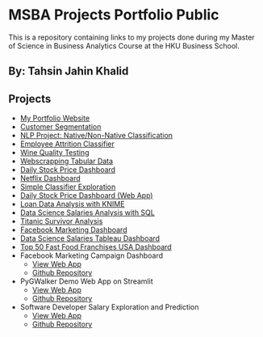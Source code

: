# MSBA Projects Portfolio Public

This is a repository containing links to my projects done during my Master of Science in Business Analytics Course at the HKU Business School.

## By: Tahsin Jahin Khalid

## Projects
- [My Portfolio Website](https://tahsinjahinkhalid.github.io/)
- [Customer Segmentation](https://github.com/tahsinjahinkhalid/Customer_Segmentation/tree/main)
- [NLP Project: Native/Non-Native Classification](https://deepnote.com/workspace/msbaprojects-82f43c7e-ae0b-4ed4-bafe-15824492fea5/project/NLP-Native-Non-Native-Classifier-315ffc09-5384-462a-aec5-435b63338115/notebook/Native_Non_Native-b16ecb18271843069389a0b9d42407c9)
- [Employee Attrition Classifier](https://deepnote.com/workspace/msbaprojects-82f43c7e-ae0b-4ed4-bafe-15824492fea5/project/Employee-Attrition-42121b07-e2d2-452b-b7fc-e8ad7a77c297/notebook/employee_attrition-385eeb9bb48643fe930af277a9feb616)
- [Wine Quality Testing](https://deepnote.com/workspace/msbaprojects-82f43c7e-ae0b-4ed4-bafe-15824492fea5/project/Wine-Quality-Testing-4a09efd2-658e-4292-8357-005358986e07/notebook/wine_quality_testing-3db2367d17cd47539aaebdcba3dafbac)
- [Webscrapping Tabular Data](https://deepnote.com/workspace/msbaprojects-82f43c7e-ae0b-4ed4-bafe-15824492fea5/project/web-scrapping-31d1ae5d-f910-4fd3-ae44-a548ffa38c27/notebook/wesnoth-addons-df58c67a45a142a097887bf583d4aecb)
- [Daily Stock Price Dashboard](https://deepnote.com/workspace/msbaprojects-82f43c7e-ae0b-4ed4-bafe-15824492fea5/project/Daily-Stock-Price-Dashboard-c2bf1625-9d93-4dd4-b35a-2ef9a7397f3b/notebook/daily-stock-price-dashboard-3fab24cce40d4c7bae6732e0c21a8d00)
- [Netflix Dashboard](https://public.tableau.com/app/profile/tahsin.jahin.khalid/viz/NetflixDashboard_16871086585250/NetflixDashboard)
- [Simple Classifier Exploration](https://tahsinjahinkhalid-model-classifier-webapp-main1-y7m242.streamlit.app/)
- [Daily Stock Price Dashboard (Web App)](https://tahsinjahinkhalid-stock-price-dashboard-stock-price-dash-urfyb3.streamlit.app/)
- [Loan Data Analysis with KNIME](https://hub.knime.com/-/spaces/-/latest/~A9fM0D1W3tnm2CbL/)
- [Data Science Salaries Analysis with SQL](https://deepnote.com/workspace/msbaprojects-82f43c7e-ae0b-4ed4-bafe-15824492fea5/project/Data-Science-Jobs-SQL-cfea113d-2a0d-4475-a4a7-fb32eb7822bb/notebook/Dataset%20Analysis%20with%20SQL-b5fcd2d768bd42138534d6fa54330ca0)
- [Titanic Survivor Analysis](https://github.com/tahsinjahinkhalid/titanic_survivor_analysis)
- [Facebook Marketing Dashboard](https://github.com/tahsinjahinkhalid/FB_marketing_dashboard_app)
- [Data Science Salaries Tableau Dashboard](https://public.tableau.com/app/profile/tahsin.jahin.khalid/viz/DataScienceSalariesVisualization/DataScienceSalaries)
- [Top 50 Fast Food Franchises USA Dashboard](https://public.tableau.com/views/Top50FastFoodFranchisesUSADashboard/Top50FastFoodUSA?:language=en-US&publish=yes&:display_count=n&:origin=viz_share_link)
- Facebook Marketing Campaign Dashboard 
  - [View Web App](https://fbmarketingdashboardapp-tahsinjahinkhalid.streamlit.app/)
  - [Github Repository](https://github.com/tahsinjahinkhalid/FB_marketing_dashboard_app)
- PyGWalker Demo Web App on Streamlit 
  - [View Web App](https://pygwalkerdemowebapp-tjk.streamlit.app/) 
  - [Github Repository](https://github.com/tahsinjahinkhalid/pygwalker_demo_web_app)
- Software Developer Salary Exploration and Prediction 
  - [View Web App](https://developer-salary-prediction-web-app-tahsinjahinkhalid.streamlit.app/)
  - [Github Repository](https://github.com/tahsinjahinkhalid/developer-salary-prediction-web-app)
